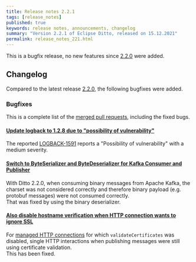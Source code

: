 ```yaml
---
title: Release notes 2.2.1
tags: [release_notes]
published: true
keywords: release notes, announcements, changelog
summary: "Version 2.2.1 of Eclipse Ditto, released on 15.12.2021"
permalink: release_notes_221.html
---
```


This is a bugfix release, no new features since [2.2.0](release_notes_220.html) were added.

## Changelog

Compared to the latest release [2.2.0](release_notes_220.html), the following bugfixes were added.

### Bugfixes

This is a complete list of the
[merged pull requests](https://github.com/eclipse/ditto/pulls?q=is%3Apr+milestone%3A2.2.0), including the fixed bugs.

#### [Update logback to 1.2.8 due to "possibility of vulnerability"](https://github.com/eclipse/ditto/pull/1253)

The reported [LOGBACK-1591](https://jira.qos.ch/browse/LOGBACK-1591) reports a "Possibility of vulnerability" with
a medium severity.

#### [Switch to ByteSerializer and ByteDeserializer for Kafka Consumer and Publisher](https://github.com/eclipse/ditto/pull/1241)

With Ditto 2.2.0, when consuming binary messages from Apache Kafka, the charset was not considered correctly and
therefore binary payload (e.g. protobuf messages) were not consumed correctly.  
That was fixed by using the binary deserializer.

#### [Also disable hostname verification when HTTP connection wants to ignore SSL](https://github.com/eclipse/ditto/pull/1243)

For [managed HTTP connections](connectivity-protocol-bindings-http.html) for which `validateCertificates` was disabled,
single HTTP interactions when publishing messages were still using certificate validation.  
This has been fixed.
